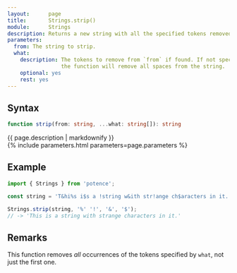 ```yaml
---
layout:      page
title:       Strings.strip()
module:      Strings
description: Returns a new string with all the specified tokens removed.
parameters:
  from: The string to strip.
  what:
    description: The tokens to remove from `from` if found. If not specified,
                 the function will remove all spaces from the string.
    optional: yes
    rest: yes
---
```

## Syntax

```ts
function strip(from: string, ...what: string[]): string
```

<div class="description">{{ page.description | markdownify }}</div>
{% include parameters.html parameters=page.parameters %}

## Example

```ts
import { Strings } from 'potence';

const string = 'T&hi%s i$s a !string w&ith str!ange ch$aracters in it.';

Strings.strip(string, '%' '!', '&', '$');
// -> 'This is a string with strange characters in it.'
```

## Remarks

This function removes *all* occurrences of the tokens specified by `what`, not
just the first one.
